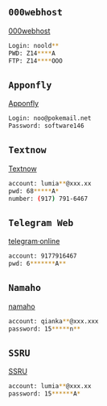 ## `000webhost`

[000webhost](http://files.000webhost.com)

```bash
Login: noold**
PWD: Z14****A
FTP: Z14****OOO
```



## `Apponfly`

[Apponfly](https://www.apponfly.com/)

```bash
Login: noo@pokemail.net 
Password: software146
```



## `Textnow`

[Textnow](https://www.textnow.com)

```bash
account: lumia**@xxx.xx
pwd: 68*****A*
number: (917) 791-6467
```



## `Telegram Web`

[telegram·online](https://web.telegram.org)

```bash
account: 9177916467
pwd: 6*******A**
```



## `Namaho`

[namaho](http://namaho.org)

```bash
account: qianka**@xxx.xxx
password: 15*****n**
```



## `SSRU`

[SSRU](http://www.ssru.ml/register/13443/QYAFDHNI)

```bash
account: lumia**@xxx.xx
password: 15******A*
```

